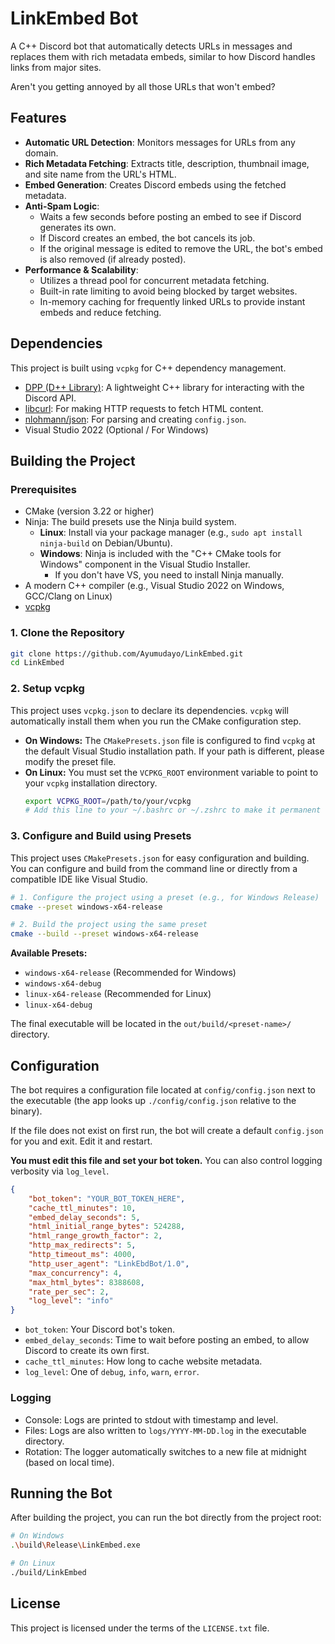 # LinkEmbed Bot

A C++ Discord bot that automatically detects URLs in messages and replaces them with rich metadata embeds, similar to how Discord handles links from major sites.

Aren't you getting annoyed by all those URLs that won't embed?

## Features

- **Automatic URL Detection**: Monitors messages for URLs from any domain.
- **Rich Metadata Fetching**: Extracts title, description, thumbnail image, and site name from the URL's HTML.
- **Embed Generation**: Creates Discord embeds using the fetched metadata.
- **Anti-Spam Logic**:
    - Waits a few seconds before posting an embed to see if Discord generates its own.
    - If Discord creates an embed, the bot cancels its job.
    - If the original message is edited to remove the URL, the bot's embed is also removed (if already posted).
- **Performance & Scalability**:
    - Utilizes a thread pool for concurrent metadata fetching.
    - Built-in rate limiting to avoid being blocked by target websites.
    - In-memory caching for frequently linked URLs to provide instant embeds and reduce fetching.



## Dependencies

This project is built using `vcpkg` for C++ dependency management.

- [DPP (D++ Library)](https://dpp.dev/): A lightweight C++ library for interacting with the Discord API.
- [libcurl](https://curl.se/libcurl/): For making HTTP requests to fetch HTML content.
- [nlohmann/json](https://github.com/nlohmann/json): For parsing and creating `config.json`.
- Visual Studio 2022 (Optional / For Windows)

## Building the Project

### Prerequisites

- CMake (version 3.22 or higher)
- Ninja: The build presets use the Ninja build system.
  - **Linux**: Install via your package manager (e.g., `sudo apt install ninja-build` on Debian/Ubuntu).
  - **Windows**: Ninja is included with the "C++ CMake tools for Windows" component in the Visual Studio Installer.
    - If you don't have VS, you need to install Ninja manually.
- A modern C++ compiler (e.g., Visual Studio 2022 on Windows, GCC/Clang on Linux)
- [vcpkg](https://github.com/microsoft/vcpkg)

### 1. Clone the Repository

```bash
git clone https://github.com/Ayumudayo/LinkEmbed.git
cd LinkEmbed
```

### 2. Setup vcpkg

This project uses `vcpkg.json` to declare its dependencies. `vcpkg` will automatically install them when you run the CMake configuration step.

- **On Windows:** The `CMakePresets.json` file is configured to find `vcpkg` at the default Visual Studio installation path. If your path is different, please modify the preset file.
- **On Linux:** You must set the `VCPKG_ROOT` environment variable to point to your `vcpkg` installation directory.
  ```bash
  export VCPKG_ROOT=/path/to/your/vcpkg
  # Add this line to your ~/.bashrc or ~/.zshrc to make it permanent
  ```

### 3. Configure and Build using Presets

This project uses `CMakePresets.json` for easy configuration and building. You can configure and build from the command line or directly from a compatible IDE like Visual Studio.

```bash
# 1. Configure the project using a preset (e.g., for Windows Release)
cmake --preset windows-x64-release

# 2. Build the project using the same preset
cmake --build --preset windows-x64-release
```

**Available Presets:**
- `windows-x64-release` (Recommended for Windows)
- `windows-x64-debug`
- `linux-x64-release` (Recommended for Linux)
- `linux-x64-debug`

The final executable will be located in the `out/build/<preset-name>/` directory.

## Configuration

The bot requires a configuration file located at `config/config.json` next to the executable (the app looks up `./config/config.json` relative to the binary).

If the file does not exist on first run, the bot will create a default `config.json` for you and exit. Edit it and restart.

**You must edit this file and set your bot token.** You can also control logging verbosity via `log_level`.

```json
{
    "bot_token": "YOUR_BOT_TOKEN_HERE",
    "cache_ttl_minutes": 10,
    "embed_delay_seconds": 5,
    "html_initial_range_bytes": 524288,
    "html_range_growth_factor": 2,
    "http_max_redirects": 5,
    "http_timeout_ms": 4000,
    "http_user_agent": "LinkEbdBot/1.0",
    "max_concurrency": 4,
    "max_html_bytes": 8388608,
    "rate_per_sec": 2,
    "log_level": "info"
}
```
- `bot_token`: Your Discord bot's token.
- `embed_delay_seconds`: Time to wait before posting an embed, to allow Discord to create its own first.
- `cache_ttl_minutes`: How long to cache website metadata.
- `log_level`: One of `debug`, `info`, `warn`, `error`.

### Logging

- Console: Logs are printed to stdout with timestamp and level.
- Files: Logs are also written to `logs/YYYY-MM-DD.log` in the executable directory.
- Rotation: The logger automatically switches to a new file at midnight (based on local time).

## Running the Bot

After building the project, you can run the bot directly from the project root:

```bash
# On Windows
.\build\Release\LinkEmbed.exe

# On Linux
./build/LinkEmbed
```

## License

This project is licensed under the terms of the `LICENSE.txt` file.

